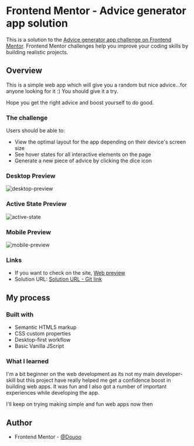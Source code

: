 # Frontend Mentor - Advice generator app solution

This is a solution to the [Advice generator app challenge on Frontend Mentor](https://www.frontendmentor.io/challenges/advice-generator-app-QdUG-13db). Frontend Mentor challenges help you improve your coding skills by building realistic projects.


## Overview

This is a simple web app which will give you a random but nice advice...for anyone looking for it :)
You should give it a try. 

Hope you get the right advice and boost yourself to do good.

### The challenge

Users should be able to:

   - View the optimal layout for the app depending on their device's screen size
   - See hover states for all interactive elements on the page
   - Generate a new piece of advice by clicking the dice icon
   
### Desktop Preview
![desktop-preview](https://user-images.githubusercontent.com/72602331/156864297-666e7ced-d871-4a32-a0bb-064f89ae18c2.png)

### Active State Preview
![active-state](https://user-images.githubusercontent.com/72602331/156864269-193b7626-b93b-4597-a394-7addf9670bbb.png)

### Mobile Preview
![mobile-preview](https://user-images.githubusercontent.com/72602331/156864302-a0d3551f-ca24-4183-b609-6d58d532e544.png)



### Links

- If you want to check on the site, [Web preview](https://douoo.github.io/advice_generator/)
- Solution URL: [Solution URL - Git link](https://github.com/Douoo/advice_generator)

## My process

### Built with

- Semantic HTML5 markup
- CSS custom properties
- Desktop-first workflow
- Basic Vanilla JScript 


### What I learned

I'm a bit beginner on the web development as its not my main developer-skill but this project have really helped me get a confidence boost in building web apps. It was fun and I also got a number of important experiences while developing the app.


I'll keep on trying making simple and fun web apps now then 


## Author

- Frontend Mentor - [@Douoo](https://www.frontendmentor.io/profile/Douoo)


